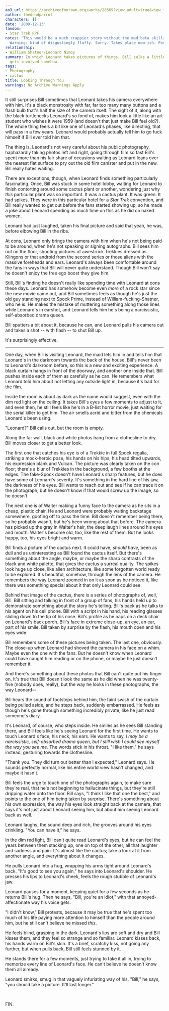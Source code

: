 ```yaml
---
ao3_url: https://archiveofourown.org/works/28569?view_adult=true&view_full_work=true
author: thedeadparrot
characters: []
date: '2009-12-13'
fandom:
- Star Trek RPF
notes: 'This would be a much crappier story without the mad beta skillz of [![[info]](http://l-stat.livejournal.com/img/userinfo.gif)](http://queenzulu.livejournal.com/profile)[**queenzulu**](http://queenzulu.livejournal.com/).
  Warning: kind of disgustingly fluffy. Sorry. Takes place now-ish. Post ST XI, anyway.'
relationship:
- William Shatner/Leonard Nimoy
summary: In which Leonard takes pictures of things, Bill sulks a little, and a cactus
  gets involved somehow.
tags:
- Photography
- cactus
title: Looking Through You
warnings: No Archive Warnings Apply
---
```


It still surprises Bill sometimes that Leonard takes his camera everywhere with him. It's a black monstrosity with far, far too many many buttons and a flash bulb that's half the size of the camera itself. The sight of it, along with the black turtlenecks Leonard's so fond of, makes him look a little like an art student who wishes it were 1959 (and doesn't that just make Bill feel old?). The whole thing feels a bit like one of Leonard's phases, like directing, that will pass in a few years. Leonard would probably actually tell him to go fuck himself if Bill ever told him that.

The thing is, Leonard's not very careful about his public photography, haphazardly taking photos left and right, going through film so fast Bill's spent more than his fair share of occasions waiting as Leonard leans over the nearest flat surface to pry out the old film canister and put in the new. Bill really hates waiting.

There are exceptions, though, when Leonard finds something particularly fascinating. Once, Bill was stuck in some hotel lobby, waiting for Leonard to finish contorting around some cactus plant or another, wondering just why *this* particular plant was so important. It was a cactus plant. It was green. It had spikes. They were in this particular hotel for a *Star Trek* convention, and Bill really wanted to get out before the fans started showing up, so he made a joke about Leonard spending as much time on this as he did on naked women.

Leonard had just laughed, taken his final picture and said that yeah, he was, before elbowing Bill in the ribs.

At cons, Leonard only brings the camera with him when he's not being paid to be around, when he's not speaking or signing autographs. Bill sees him out on the floor, shooting pictures of awestruck Trekkies dressed as Klingons or that android from the second series or those aliens with the massive foreheads and ears. Leonard's always been comfortable around the fans in ways that Bill will never quite understand. Though Bill won't say he doesn't enjoy the free ego boost they give him.

Still, Bill's finding he doesn't really like spending time with Leonard at cons these days. Leonard has somehow become even *more* of a rock star since the new movie came out, and Bill sometimes feels as though he's just the old guy standing next to Spock Prime, instead of William-fucking-Shatner, who he is. He makes the mistake of muttering something along those lines while Leonard's in earshot, and Leonard tells him he's being a narcissistic, self-absorbed drama queen.

Bill sputters a bit about it, because he can, and Leonard pulls his camera out and takes a shot -- with flash -- to shut Bill up.

It's surprisingly effective.



---

One day, when Bill is visiting Leonard, the maid lets him in and tells him that Leonard's in the darkroom towards the back of the house. Bill's never been to Leonard's darkroom before, so this is a new and exciting experience. A black curtain hangs in front of the doorway, and another one inside that. Bill pushes inside each of them as carefully as he can. He remembers what Leonard told him about not letting any outside light in, because it's bad for the film.

Inside the room is about as dark as the name would suggest, even with the dim red light on the ceiling. It takes Bill's eyes a few moments to adjust to it, and even then, he still feels like he's in a B-list horror movie, just waiting for the serial killer to get him. The air smells acrid and bitter from the chemicals Leonard's been using.

"Leonard?" Bill calls out, but the room is empty.

Along the far wall, black and white photos hang from a clothesline to dry. Bill moves closer to get a better look.

The first one that catches his eye is of a Trekkie in full Spock regalia, striking a mock-heroic pose, his hands on his hips, his head tilted upwards, his expression blank and Vulcan. The picture was clearly taken on the con floor; there's a blur of Trekkies in the background, a few booths at the edges. The fake-Spock doesn't have Leonard's sharp features, but he does have some of Leonard's severity. It's something in the hard line of his jaw, the darkness of his eyes. Bill wants to reach out and see if he can trace it on the photograph, but he doesn't know if that would screw up the image, so he doesn't.

The next one is of Walter making a funny face to the camera as he sits in a cheap, plastic chair. He and Leonard were probably waiting backstage somewhere, goofing off to pass the time. Bill doesn't remember being there, so he probably wasn't, but he's been wrong about that before. The camera has picked up the gray in Walter's hair, the deep laugh lines around his eyes and mouth. Walter's become old, too, like the rest of them. But he looks happy, too, his eyes bright and warm.

Bill finds a picture of the cactus next. It could have, *should have*, been as dull and as uninteresting as Bill found the cactus itself. But there's something about the angle, maybe, or maybe the sharp contrasts of the black and white palette, that gives the cactus a surreal quality. The spikes look huge up close, like alien architecture, like some forgotten world ready to be explored. It's beautiful, somehow, through the lens of the camera. He remembers the way Leonard zoomed in on it as soon as he noticed it, like there was something special about it that only Leonard could see.

Behind that image of the cactus, there is a series of photographs of, well, Bill. Bill sitting and talking in front of a group of fans, his hands held up to demonstrate something about the story he's telling. Bill's back as he talks to his agent on his cell phone. Bill with a script in his hand, his reading glasses sliding down to the tip of his nose. Bill's profile as he naps on a deck chair on Leonard's back porch. Bill's face in extreme close-up, an eye, an ear, part of his smile. Bill taken by surprise by the flash, his mouth open and his eyes wide.

Bill remembers some of these pictures being taken. The last one, obviously. The close-up when Leonard had shoved the camera in his face on a whim. Maybe even the one with the fans. But he doesn't know when Leonard could have caught him reading or on the phone, or maybe he just doesn't remember it.

And there's something about these photos that Bill can't quite put his finger on. It's true that Bill doesn't look the same as he did when he was twenty-five (nobody does, really), but the way he looks in these photographs, the way Leonard--

Bill hears the sound of footsteps behind him, the faint swish of the curtain being pulled aside, and he steps back, suddenly embarrassed. He feels as though he's gone through something incredibly private, like he just read someone's diary.

It's Leonard, of course, who steps inside. He smiles as he sees Bill standing there, and Bill feels like he's seeing Leonard for the first time. He wants to touch Leonard's face, his neck, his ears. He wants to say, *I may be a narcissistic, self-absorbed drama queen, but I still wish I could see myself the way you see me.* The words stick in his throat. "I like them," he says instead, gesturing towards the clothesline.

"Thank you. They did turn out better than I expected," Leonard says. He sounds perfectly normal, like his entire world view hasn't changed, and maybe it hasn't.

Bill feels the urge to touch one of the photographs again, to make sure they're real, that he's not beginning to hallucinate things, but they're still dripping water onto the floor. Bill says, "I think I like that one the best," and points to the one of him being taken by surprise. There's something about his own expression, the way his eyes look straight back at the camera, that says it's not just about Leonard seeing him, but about him seeing Leonard back as well.

Leonard laughs, the sound deep and rich, the grooves around his eyes crinkling. "You can have it," he says.

In the dim red light, Bill can't quite read Leonard's eyes, but he can feel the years between them stacking up, one on top of the other, all that laughter and sadness and pain. It's almost like the cactus; take a look at it from another angle, and everything about it changes.

He pulls Leonard into a hug, wrapping his arms tight around Leonard's back. "It's good to see you again," he says into Leonard's shoulder. He presses his lips to Leonard's cheek, feels the rough stubble of Leonard's jaw.

Leonard pauses for a moment, keeping quiet for a few seconds as he returns Bill's hug. Then he says, "Bill, you're an idiot," with that annoyed-affectionate way his voice gets.

"I didn't know," Bill protests, because it may be true that he's spent too much of his life paying more attention to himself than the people around him, but he still can't believe he missed *this*.

He feels blind, grasping in the dark. Leonard's lips are soft and dry and Bill kisses them, and they feel so strange and so familiar. Leonard kisses back, his hands warm on Bill's skin. It's a brief, scratchy kiss, not going any further, but when pulls back, Bill still feels stunned by it.

He stands there for a few moments, just trying to take it all in, trying to memorize every line of Leonard's face. He can't believe he doesn't know them all already.

Leonard smirks, smug in that vaguely infuriating way of his. "Bill," he says, "you should take a picture. It'll last longer."

 

FIN.